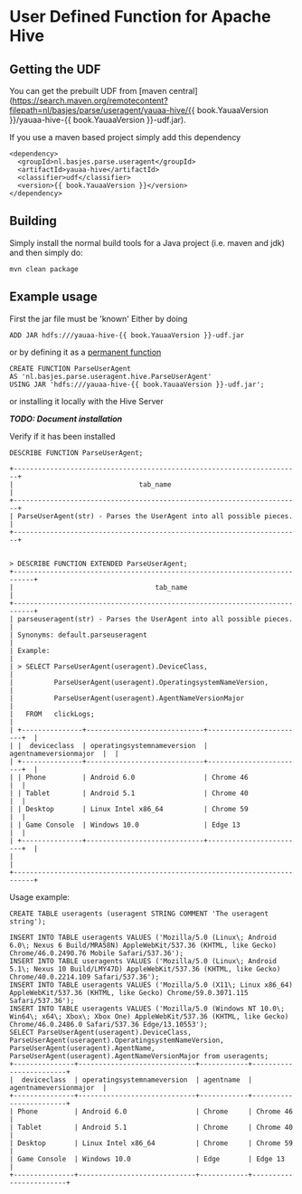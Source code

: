 # User Defined Function for Apache Hive

## Getting the UDF

You can get the prebuilt UDF from [maven central](https://search.maven.org/remotecontent?filepath=nl/basjes/parse/useragent/yauaa-hive/{{ book.YauaaVersion }}/yauaa-hive-{{ book.YauaaVersion }}-udf.jar).

If you use a maven based project simply add this dependency

<pre><code>&lt;dependency&gt;
  &lt;groupId&gt;nl.basjes.parse.useragent&lt;/groupId&gt;
  &lt;artifactId&gt;yauaa-hive&lt;/artifactId&gt;
  &lt;classifier&gt;udf&lt;/classifier&gt;
  &lt;version&gt;{{ book.YauaaVersion }}&lt;/version&gt;
&lt;/dependency&gt;
</code></pre>

## Building
Simply install the normal build tools for a Java project (i.e. maven and jdk) and then simply do:

    mvn clean package

## Example usage

First the jar file must be 'known'
Either by doing 

<pre><code>ADD JAR hdfs:///yauaa-hive-{{ book.YauaaVersion }}-udf.jar</code></pre>

or by defining it as a [permanent function](https://cwiki.apache.org/confluence/display/Hive/LanguageManual+DDL#LanguageManualDDL-PermanentFunctions) 

<pre><code>CREATE FUNCTION ParseUserAgent 
AS 'nl.basjes.parse.useragent.hive.ParseUserAgent' 
USING JAR 'hdfs:///yauaa-hive-{{ book.YauaaVersion }}-udf.jar';
</code></pre>

or installing it locally with the Hive Server

***TODO: Document installation*** 

Verify if it has been installed

    DESCRIBE FUNCTION ParseUserAgent;

    +-----------------------------------------------------------------------+
    |                               tab_name                                |
    +-----------------------------------------------------------------------+
    | ParseUserAgent(str) - Parses the UserAgent into all possible pieces.  |
    +-----------------------------------------------------------------------+


    > DESCRIBE FUNCTION EXTENDED ParseUserAgent;
    +---------------------------------------------------------------------------+
    |                                   tab_name                                |
    +---------------------------------------------------------------------------+
    | parseuseragent(str) - Parses the UserAgent into all possible pieces.      |
    | Synonyms: default.parseuseragent                                          |
    | Example:                                                                  |
    | > SELECT ParseUserAgent(useragent).DeviceClass,                           |
    |          ParseUserAgent(useragent).OperatingsystemNameVersion,            |
    |          ParseUserAgent(useragent).AgentNameVersionMajor                  |
    |   FROM   clickLogs;                                                       |
    | +---------------+-----------------------------+------------------------+  |
    | |  deviceclass  | operatingsystemnameversion  | agentnameversionmajor  |  |
    | +---------------+-----------------------------+------------------------+  |
    | | Phone         | Android 6.0                 | Chrome 46              |  |
    | | Tablet        | Android 5.1                 | Chrome 40              |  |
    | | Desktop       | Linux Intel x86_64          | Chrome 59              |  |
    | | Game Console  | Windows 10.0                | Edge 13                |  |
    | +---------------+-----------------------------+------------------------+  |
    |                                                                           |
    +---------------------------------------------------------------------------+

Usage example:

    CREATE TABLE useragents (useragent STRING COMMENT 'The useragent string');

    INSERT INTO TABLE useragents VALUES ('Mozilla/5.0 (Linux\; Android 6.0\; Nexus 6 Build/MRA58N) AppleWebKit/537.36 (KHTML, like Gecko) Chrome/46.0.2490.76 Mobile Safari/537.36');
    INSERT INTO TABLE useragents VALUES ('Mozilla/5.0 (Linux\; Android 5.1\; Nexus 10 Build/LMY47D) AppleWebKit/537.36 (KHTML, like Gecko) Chrome/40.0.2214.109 Safari/537.36');
    INSERT INTO TABLE useragents VALUES ('Mozilla/5.0 (X11\; Linux x86_64) AppleWebKit/537.36 (KHTML, like Gecko) Chrome/59.0.3071.115 Safari/537.36');
    INSERT INTO TABLE useragents VALUES ('Mozilla/5.0 (Windows NT 10.0\; Win64\; x64\; Xbox\; Xbox One) AppleWebKit/537.36 (KHTML, like Gecko) Chrome/46.0.2486.0 Safari/537.36 Edge/13.10553'); 
    SELECT ParseUserAgent(useragent).DeviceClass, ParseUserAgent(useragent).OperatingsystemNameVersion, ParseUserAgent(useragent).AgentName, ParseUserAgent(useragent).AgentNameVersionMajor from useragents;
    +---------------+-----------------------------+------------+------------------------+
    |  deviceclass  | operatingsystemnameversion  | agentname  | agentnameversionmajor  |
    +---------------+-----------------------------+------------+------------------------+
    | Phone         | Android 6.0                 | Chrome     | Chrome 46              |
    | Tablet        | Android 5.1                 | Chrome     | Chrome 40              |
    | Desktop       | Linux Intel x86_64          | Chrome     | Chrome 59              |
    | Game Console  | Windows 10.0                | Edge       | Edge 13                |
    +---------------+-----------------------------+------------+------------------------+
